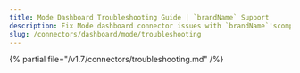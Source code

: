 ```yaml
---
title: Mode Dashboard Troubleshooting Guide | `brandName` Support
description: Fix Mode dashboard connector issues with `brandName`'scomprehensive troubleshooting guide. Resolve common errors, debug connections, and optimize performance.
slug: /connectors/dashboard/mode/troubleshooting
---
```


{% partial file="/v1.7/connectors/troubleshooting.md" /%}
